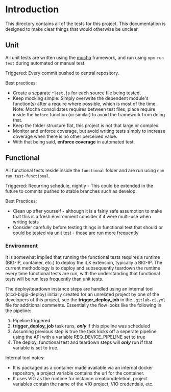 # Introduction

This directory contains all of the tests for this project.  This documentation is designed to make clear things that would otherwise be unclear.

## Unit

All unit tests are written using the [mocha](https://mochajs.org) framework, and run using ```npm run test``` during automated or manual test.

Triggered: Every commit pushed to central repository.

Best practices:

- Create a separate ```*Test.js``` for each source file being tested.
- Keep mocking simple:  Simply overwrite the dependent module's function(s) after a require where possible, which is most of the time. Note: Mocha consolidates requires between test files, place require inside the ```before``` function (or similar) to avoid the framework from doing that.
- Keep the folder structure flat, this project is not that large or complex.
- Monitor and enforce coverage, but avoid writing tests simply to increase coverage when there is no other perceived value.
- With that being said, **enforce coverage** in automated test.

## Functional

All functional tests reside inside the ```functional``` folder and are run using ```npm run test-functional```.

Triggered: Recurring schedule, nightly - This could be extended in the future to commits pushed to stable branches such as develop.

Best Practices:

- Clean up after yourself - although it is a fairly safe assumption to make that this is a fresh environment consider if it were multi-use when writing tests
- Consider carefully before testing things in functional test that should or could be tested via unit test - those are run more frequently

### Environment

It is somewhat implied that running the functional tests requires a runtime (BIG-IP, container, etc.) to deploy the iLX extension, typically a BIG-IP.  The current methodology is to deploy and subsequently teardown the runtime every time functional tests are run, with the understanding that functional tests will be run less frequently than unit tests.

The deploy/teardown instance steps are handled using an internal tool (cicd-bigip-deploy) initially created for an unrelated project by one of the developers of this project, see the **trigger_deploy_job** in the ```.gitlab-ci.yml``` file for additional comments.  Essentially the flow looks like the following in the pipeline:

1. Pipeline triggered
2. **trigger_deploy_job** task runs, ***only*** if this pipeline was scheduled
3. Assuming previous step is true the task kicks off a seperate pipeline using the API with a variable REQ_DEVICE_PIPELINE set to true
4. The deploy, functional test and teardown steps will ***only*** run if that variable is set to true.

Internal tool notes:

- It is packaged as a container made available via an internal docker repository, a project variable contains the url for the container.
- It uses VIO as the runtime for instance creation/deletion, project variables contain the name of the VIO project, VIO credentials, etc.